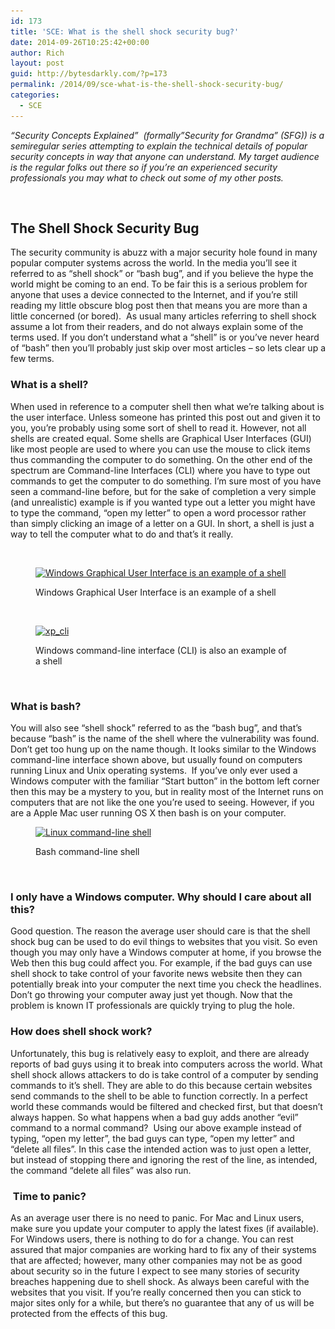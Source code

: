 ```yaml
---
id: 173
title: 'SCE: What is the shell shock security bug?'
date: 2014-09-26T10:25:42+00:00
author: Rich
layout: post
guid: http://bytesdarkly.com/?p=173
permalink: /2014/09/sce-what-is-the-shell-shock-security-bug/
categories:
  - SCE
---
```

_&#8220;Security Concepts Explained&#8221;  (formally&#8221;Security for Grandma&#8221; (SFG)) is a semiregular series attempting to explain the technical details of popular security concepts in way that anyone can understand. My target audience is the regular folks out there so if you&#8217;re an experienced security professionals you may what to check out some of my other posts._

<address>
   
</address>

## The Shell Shock Security Bug

The security community is abuzz with a major security hole found in many popular computer systems across the world. In the media you&#8217;ll see it referred to as &#8220;shell shock&#8221; or &#8220;bash bug&#8221;, and if you believe the hype the world might be coming to an end. To be fair this is a serious problem for anyone that uses a device connected to the Internet, and if you&#8217;re still reading my little obscure blog post then that means you are more than a little concerned (or bored).  As usual many articles referring to shell shock assume a lot from their readers, and do not always explain some of the terms used. If you don&#8217;t understand what a &#8220;shell&#8221; is or you&#8217;ve never heard of &#8220;bash&#8221; then you&#8217;ll probably just skip over most articles &#8211; so lets clear up a few terms.

### What is a shell?

When used in reference to a computer shell then what we&#8217;re talking about is the user interface. Unless someone has printed this post out and given it to you, you&#8217;re probably using some sort of shell to read it. However, not all shells are created equal. Some shells are Graphical User Interfaces (GUI) like most people are used to where you can use the mouse to click items thus commanding the computer to do something. On the other end of the spectrum are Command-line Interfaces (CLI) where you have to type out commands to get the computer to do something. I&#8217;m sure most of you have seen a command-line before, but for the sake of completion a very simple (and unrealistic) example is if you wanted type out a letter you might have to type the command, &#8220;open my letter&#8221; to open a word processor rather than simply clicking an image of a letter on a GUI. In short, a shell is just a way to tell the computer what to do and that&#8217;s it really.

&nbsp;<figure id="attachment_178" style="width: 402px" class="wp-caption alignnone">

[<img class=" wp-image-178" src="/images/2014/09/winxppro.png" alt="Windows Graphical User Interface is an example of a shell" width="402" height="301" srcset="/images/2014/09/winxppro.png 800w, /images/2014/09/winxppro-300x225.png 300w" sizes="(max-width: 402px) 100vw, 402px" />](/images/2014/09/winxppro.png)<figcaption class="wp-caption-text">Windows Graphical User Interface is an example of a shell</figcaption></figure> 

&nbsp;<figure id="attachment_179" style="width: 407px" class="wp-caption alignnone">

[<img class="wp-image-179" src="/images/2014/09/xp_cli.png" alt="xp_cli" width="407" height="206" srcset="/images/2014/09/xp_cli.png 675w, /images/2014/09/xp_cli-300x152.png 300w" sizes="(max-width: 407px) 100vw, 407px" />](/images/2014/09/xp_cli.png)<figcaption class="wp-caption-text">Windows command-line interface (CLI) is also an example of a shell</figcaption></figure> 

&nbsp;

### What is bash?

You will also see &#8220;shell shock&#8221; referred to as the &#8220;bash bug&#8221;, and that&#8217;s because &#8220;bash&#8221; is the name of the shell where the vulnerability was found. Don&#8217;t get too hung up on the name though. It looks similar to the Windows command-line interface shown above, but usually found on computers running Linux and Unix operating systems.  If you&#8217;ve only ever used a Windows computer with the familiar &#8220;Start button&#8221; in the bottom left corner then this may be a mystery to you, but in reality most of the Internet runs on computers that are not like the one you&#8217;re used to seeing. However, if you are a Apple Mac user running OS X then bash is on your computer.<figure id="attachment_186" style="width: 402px" class="wp-caption alignnone">

[<img class=" wp-image-186" src="/images/2014/09/linux_cli.png" alt="Linux command-line shell" width="402" height="270" srcset="/images/2014/09/linux_cli.png 734w, /images/2014/09/linux_cli-300x201.png 300w" sizes="(max-width: 402px) 100vw, 402px" />](/images/2014/09/linux_cli.png)<figcaption class="wp-caption-text">Bash command-line shell</figcaption></figure> 

&nbsp;

### I only have a Windows computer. Why should I care about all this?

Good question. The reason the average user should care is that the shell shock bug can be used to do evil things to websites that you visit. So even though you may only have a Windows computer at home, if you browse the Web then this bug could affect you. For example, if the bad guys can use shell shock to take control of your favorite news website then they can potentially break into your computer the next time you check the headlines. Don&#8217;t go throwing your computer away just yet though. Now that the problem is known IT professionals are quickly trying to plug the hole.

### How does shell shock work?

Unfortunately, this bug is relatively easy to exploit, and there are already reports of bad guys using it to break into computers across the world. What shell shock allows attackers to do is take control of a computer by sending commands to it&#8217;s shell. They are able to do this because certain websites send commands to the shell to be able to function correctly. In a perfect world these commands would be filtered and checked first, but that doesn&#8217;t always happen. So what happens when a bad guy adds another &#8220;evil&#8221; command to a normal command?  Using our above example instead of typing, &#8220;open my letter&#8221;, the bad guys can type, &#8220;open my letter&#8221; and &#8220;delete all files&#8221;. In this case the intended action was to just open a letter, but instead of stopping there and ignoring the rest of the line, as intended, the command &#8220;delete all files&#8221; was also run.

###  Time to panic?

As an average user there is no need to panic. For Mac and Linux users, make sure you update your computer to apply the latest fixes (if available). For Windows users, there is nothing to do for a change. You can rest assured that major companies are working hard to fix any of their systems that are affected; however, many other companies may not be as good about security so in the future I expect to see many stories of security breaches happening due to shell shock. As always been careful with the websites that you visit. If you&#8217;re really concerned then you can stick to major sites only for a while, but there&#8217;s no guarantee that any of us will be protected from the effects of this bug.